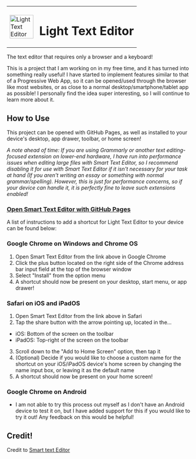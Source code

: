 <table>
  <tr>
    <td>
      <img width="64" height="64" src="https://sovmessup.github.io/Light-TextEditor/resources/icon.svg" alt="Light Text Editor">
    </td>
    <td>
      <h1>Light Text Editor</h1>
    </td>
  </tr>
</table>

The text editor that requires only a browser and a keyboard!
  
This is a project that I am working on in my free time, and it has turned into something really useful!
I have started to implement features similar to that of a Progressive Web App, so it can be opened/used through the browser like most websites, or as close to a normal desktop/smartphone/tablet app as possible! I personally find the idea super interesting, so I will continue to learn more about it.

## How to Use
This project can be opened with GitHub Pages, as well as installed to your device's desktop, app drawer, toolbar, or home screen!

*A note ahead of time: If you are using Grammarly or another text editing-focused extension on lower-end hardware, I have run into performance issues when editing large files with Smart Text Editor, so I recommend disabling it for use with Smart Text Editor if it isn't necessary for your task at hand (If you aren't writing an essay or something with normal grammar/spelling). However, this is just for performance concerns, so if your device can handle it, it is perfectly fine to leave such extensions enabled!*

### [Open Smart Text Editor with GitHub Pages](https://sesatguy.github.io/Light-TextEditor/)

A list of instructions to add a shortcut for Light Text Editor to your device can be found below:

### Google Chrome on Windows and Chrome OS
1. Open Smart Text Editor from the link above in Google Chrome
2. Click the plus button located on the right side of the Chrome address bar input field at the top of the browser window
3. Select "Install" from the option menu
4. A shortcut should now be present on your desktop, start menu, or app drawer!

### Safari on iOS and iPadOS
1. Open Smart Text Editor from the link above in Safari
2. Tap the share button with the arrow pointing up, located in the...
 - iOS: Bottom of the screen on the toolbar
 - iPadOS: Top-right of the screen on the toolbar
3. Scroll down to the "Add to Home Screen" option, then tap it
4. (Optional) Decide if you would like to choose a custom name for the shortcut on your iOS/iPadOS device's home screen by changing the name input box, or leaving it as the default name
5. A shortcut should now be present on your home screen!

### Google Chrome on Android
- I am not able to try this process out myself as I don't have an Android device to test it on, but I have added support for this if you would like to try it out! Any feedback on this would be helpful!

## Credit!
Credit to [Smart text Editor](https://github.com/Offroaders123/Smart-Text-Editor)
